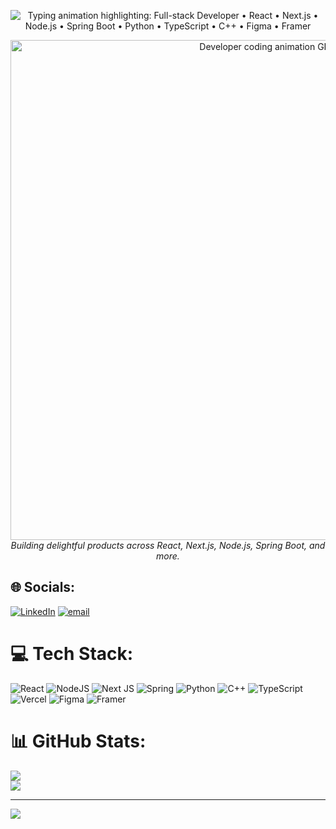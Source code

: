 
<p align="center">
	<img
		src="https://readme-typing-svg.demolab.com?font=Fira+Code&weight=700&size=24&duration=2500&pause=1000&color=36BCF7&center=true&vCenter=true&width=800&lines=Full-stack+Developer;React+%7C+Next.js+%7C+Node.js+%7C+Spring+Boot;Python+%7C+TypeScript+%7C+C%2B%2B;Design+%28Figma%2C+Framer%29"
		alt="Typing animation highlighting: Full-stack Developer • React • Next.js • Node.js • Spring Boot • Python • TypeScript • C++ • Figma • Framer"
	/>
</p>

<p align="center">
	<img
		src="https://media.giphy.com/media/qgQUggAC3Pfv687qPC/giphy.gif"
		alt="Developer coding animation GIF"
		width="800"
	/>
	<br/>
	<i>Building delightful products across React, Next.js, Node.js, Spring Boot, and more.</i>
</p>

## 🌐 Socials:
[![LinkedIn](https://img.shields.io/badge/LinkedIn-%230077B5.svg?logo=linkedin&logoColor=white)](https://www.linkedin.com/in/venushan-thiruchelvam/) [![email](https://img.shields.io/badge/Email-D14836?logo=gmail&logoColor=white)](mailto:venushanthiruchelvam@gmail.com) 

# 💻 Tech Stack:
![React](https://img.shields.io/badge/react-%2320232a.svg?style=for-the-badge&logo=react&logoColor=%2361DAFB) ![NodeJS](https://img.shields.io/badge/node.js-6DA55F?style=for-the-badge&logo=node.js&logoColor=white) ![Next JS](https://img.shields.io/badge/Next-black?style=for-the-badge&logo=next.js&logoColor=white) ![Spring](https://img.shields.io/badge/spring-%236DB33F.svg?style=for-the-badge&logo=spring&logoColor=white) ![Python](https://img.shields.io/badge/python-3670A0?style=for-the-badge&logo=python&logoColor=ffdd54) ![C++](https://img.shields.io/badge/c++-%2300599C.svg?style=for-the-badge&logo=c%2B%2B&logoColor=white) ![TypeScript](https://img.shields.io/badge/typescript-%23007ACC.svg?style=for-the-badge&logo=typescript&logoColor=white) ![Vercel](https://img.shields.io/badge/vercel-%23000000.svg?style=for-the-badge&logo=vercel&logoColor=white) ![Figma](https://img.shields.io/badge/figma-%23F24E1E.svg?style=for-the-badge&logo=figma&logoColor=white) ![Framer](https://img.shields.io/badge/Framer-black?style=for-the-badge&logo=framer&logoColor=blue)
# 📊 GitHub Stats:

![](https://nirzak-streak-stats.vercel.app/?user=VenushanT&theme=dark&hide_border=false)<br/>
![](https://github-readme-stats.vercel.app/api/top-langs/?username=VenushanT&theme=dark&hide_border=false&include_all_commits=true&count_private=true&layout=compact)

---
[![](https://visitcount.itsvg.in/api?id=VenushanT&icon=0&color=2)](https://visitcount.itsvg.in)

<!-- Proudly created with GPRM ( https://gprm.itsvg.in ) -->
